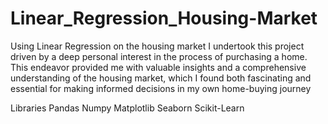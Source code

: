 # Linear_Regression_Housing-Market
Using Linear Regression on the housing market
I undertook this project driven by a deep personal interest in the process of purchasing a home. This endeavor provided me with valuable insights and a comprehensive understanding of the housing market, which I found both fascinating and essential for making informed decisions in my own home-buying journey

Libraries
Pandas
Numpy
Matplotlib
Seaborn
Scikit-Learn
